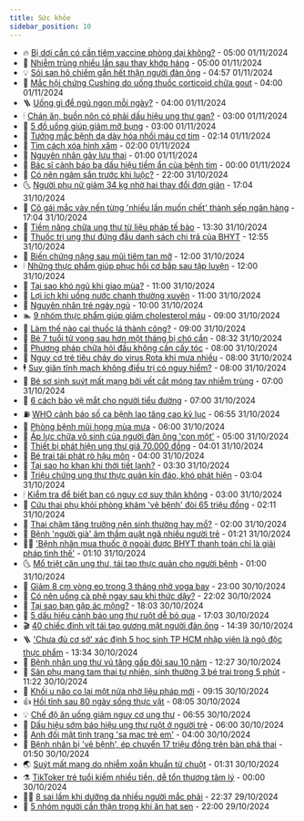 ```yaml
---
title: Sức khỏe
sidebar_position: 10
---
```


<!-- vnexpress-suc-khoe:START -->
- 🔥 [Bị dơi cắn có cần tiêm vaccine phòng dại không?](https://vnexpress.net/bi-doi-can-co-can-tiem-vaccine-phong-dai-khong-4810975.html) - 05:00 01/11/2024
- 🥰 [Nhiễm trùng nhiều lần sau thay khớp háng](https://vnexpress.net/nhiem-trung-nhieu-lan-sau-thay-khop-hang-4810972.html) - 05:00 01/11/2024
- 💡 [Sỏi san hô chiếm gần hết thận người đàn ông](https://vnexpress.net/soi-san-ho-chiem-gan-het-than-nguoi-dan-ong-4809350.html) - 04:57 01/11/2024
- 🤗 [Mắc hội chứng Cushing do uống thuốc corticoid chữa gout](https://vnexpress.net/mac-hoi-chung-cushing-do-uong-thuoc-corticoid-chua-gout-4810924.html) - 04:00 01/11/2024
- 🪜 [Uống gì để ngủ ngon mỗi ngày?](https://vnexpress.net/uong-gi-de-ngu-ngon-moi-ngay-4810863.html) - 04:00 01/11/2024
- 🕯 [Chán ăn, buồn nôn có phải dấu hiệu ung thư gan?](https://vnexpress.net/chan-an-buon-non-co-phai-dau-hieu-ung-thu-gan-4810920.html) - 03:00 01/11/2024
- 🤭 [5 đồ uống giúp giảm mỡ bụng](https://vnexpress.net/5-do-uong-giup-giam-mo-bung-4810857.html) - 03:00 01/11/2024
- 👀 [Tưởng mắc bệnh dạ dày hóa nhồi máu cơ tim](https://vnexpress.net/tuong-mac-benh-da-day-hoa-nhoi-mau-co-tim-4810675.html) - 02:14 01/11/2024
- 🌋 [Tìm cách xóa hình xăm](https://vnexpress.net/tim-cach-xoa-hinh-xam-4808787.html) - 02:00 01/11/2024
- 🫶 [Nguyên nhân gây lưu thai](https://vnexpress.net/nguyen-nhan-gay-luu-thai-4810453.html) - 01:00 01/11/2024
- 🦆 [Bác sĩ cảnh báo ba dấu hiệu tiềm ẩn của bệnh tim](https://vnexpress.net/bac-si-canh-bao-ba-dau-hieu-tiem-an-cua-benh-tim-4810729.html) - 00:00 01/11/2024
- 🚀 [Có nên ngâm sắn trước khi luộc?](https://vnexpress.net/co-nen-ngam-san-truoc-khi-luoc-4809809.html) - 22:00 31/10/2024
- 🌜 [Người phụ nữ giảm 34 kg nhờ hai thay đổi đơn giản](https://vnexpress.net/nguoi-phu-nu-giam-34-kg-nho-hai-thay-doi-don-gian-4810271.html) - 17:04 31/10/2024
- 🧰 [Cô gái mắc vảy nến từng &#39;nhiều lần muốn chết&#39; thành sếp ngân hàng](https://vnexpress.net/co-gai-mac-vay-nen-tung-nhieu-lan-muon-chet-thanh-sep-ngan-hang-4809038.html) - 17:04 31/10/2024
- 💫 [Tiềm năng chữa ung thư từ liệu pháp tế bào](https://vnexpress.net/tiem-nang-chua-ung-thu-tu-lieu-phap-te-bao-4810803.html) - 13:30 31/10/2024
- 🌝 [Thuốc trị ung thư đứng đầu danh sách chi trả của BHYT](https://vnexpress.net/thuoc-tri-ung-thu-dung-dau-danh-sach-chi-tra-cua-bhyt-4810794.html) - 12:55 31/10/2024
- 🗽 [Biến chứng nặng sau mũi tiêm tan mỡ](https://vnexpress.net/bien-chung-nang-sau-mui-tiem-tan-mo-4810473.html) - 12:00 31/10/2024
- 🕯 [Những thực phẩm giúp phục hồi cơ bắp sau tập luyện](https://vnexpress.net/nhung-thuc-pham-giup-phuc-hoi-co-bap-sau-tap-luyen-4810680.html) - 12:00 31/10/2024
- 🦅 [Tại sao khó ngủ khi giao mùa?](https://vnexpress.net/tai-sao-kho-ngu-khi-giao-mua-4810662.html) - 11:00 31/10/2024
- 🦆 [Lợi ích khi uống nước chanh thường xuyên](https://vnexpress.net/loi-ich-khi-uong-nuoc-chanh-thuong-xuyen-4810592.html) - 11:00 31/10/2024
- 🎊 [Nguyên nhân trẻ ngáy ngủ](https://vnexpress.net/nguyen-nhan-tre-ngay-ngu-4810683.html) - 10:00 31/10/2024
- 🏊 [9 nhóm thực phẩm giúp giảm cholesterol máu](https://vnexpress.net/9-nhom-thuc-pham-giup-giam-cholesterol-mau-4810672.html) - 09:00 31/10/2024
- 📝 [Làm thế nào cai thuốc lá thành công?](https://vnexpress.net/lam-the-nao-cai-thuoc-la-thanh-cong-4810253.html) - 09:00 31/10/2024
- 💯 [Bé 7 tuổi tử vong sau hơn một tháng bị chó cắn](https://vnexpress.net/be-7-tuoi-tu-vong-sau-hon-mot-thang-bi-cho-can-4810702.html) - 08:32 31/10/2024
- 🌊 [Phương pháp chữa hói đầu không cần cấy tóc](https://vnexpress.net/phuong-phap-chua-hoi-dau-khong-can-cay-toc-4810668.html) - 08:00 31/10/2024
- 🚀 [Nguy cơ trẻ tiêu chảy do virus Rota khi mưa nhiều](https://vnexpress.net/nguy-co-tre-tieu-chay-do-virus-rota-khi-mua-nhieu-4810631.html) - 08:00 31/10/2024
- 🕴 [Suy giãn tĩnh mạch không điều trị có nguy hiểm?](https://vnexpress.net/suy-gian-tinh-mach-khong-dieu-tri-co-nguy-hiem-4810620.html) - 08:00 31/10/2024
- 🗽 [Bé sơ sinh suýt mất mạng bởi vết cắt móng tay nhiễm trùng](https://vnexpress.net/be-so-sinh-suyt-mat-mang-boi-vet-cat-mong-tay-nhiem-trung-4810349.html) - 07:00 31/10/2024
- 🎡 [6 cách bảo vệ mắt cho người tiểu đường](https://vnexpress.net/6-cach-bao-ve-mat-cho-nguoi-tieu-duong-4810605.html) - 07:00 31/10/2024
- ⛽️ [WHO cảnh báo số ca bệnh lao tăng cao kỷ lục](https://vnexpress.net/who-canh-bao-so-ca-benh-lao-tang-cao-ky-luc-4810615.html) - 06:55 31/10/2024
- 🦆 [Phòng bệnh mũi họng mùa mưa](https://vnexpress.net/phong-benh-mui-hong-mua-mua-4810570.html) - 06:00 31/10/2024
- 🤩 [Áp lực chữa vô sinh của người đàn ông &#39;con một&#39;](https://vnexpress.net/ap-luc-chua-vo-sinh-cua-nguoi-dan-ong-con-mot-4810545.html) - 05:00 31/10/2024
- 🦒 [Thiết bị phát hiện ung thư giá 70.000 đồng](https://vnexpress.net/thiet-bi-phat-hien-ung-thu-gia-70-000-dong-4810549.html) - 04:01 31/10/2024
- 💫 [Bé trai tái phát rò hậu môn](https://vnexpress.net/be-trai-tai-phat-ro-hau-mon-4810526.html) - 04:00 31/10/2024
- 🐘 [Tại sao ho khan khi thời tiết lạnh?](https://vnexpress.net/tai-sao-ho-khan-khi-thoi-tiet-lanh-4809733.html) - 03:30 31/10/2024
- 🚀 [Triệu chứng ung thư thực quản kín đáo, khó phát hiện](https://vnexpress.net/trieu-chung-ung-thu-thuc-quan-kin-dao-kho-phat-hien-4810298.html) - 03:04 31/10/2024
- 🕯 [Kiểm tra để biết bạn có nguy cơ suy thận không](https://vnexpress.net/kiem-tra-de-biet-ban-co-nguy-co-suy-than-khong-4810470.html) - 03:00 31/10/2024
- 🦏 [Cứu thai phụ khỏi phòng khám &#39;vẽ bệnh&#39; đòi 65 triệu đồng](https://vnexpress.net/cuu-thai-phu-khoi-phong-kham-ve-benh-doi-65-trieu-dong-4810446.html) - 02:11 31/10/2024
- 🦄 [Thai chậm tăng trưởng nên sinh thường hay mổ?](https://vnexpress.net/thai-cham-tang-truong-nen-sinh-thuong-hay-mo-4810452.html) - 02:00 31/10/2024
- 🦒 [Bệnh &#39;người già&#39; âm thầm quật ngã nhiều người trẻ](https://vnexpress.net/benh-nguoi-gia-am-tham-quat-nga-nhieu-nguoi-tre-4807562.html) - 01:21 31/10/2024
- 👨‍🏫 [&#39;Bệnh nhân mua thuốc ở ngoài được BHYT thanh toán chỉ là giải pháp tình thế&#39;](https://vnexpress.net/benh-nhan-mua-thuoc-o-ngoai-duoc-bhyt-thanh-toan-chi-la-giai-phap-tinh-the-4810389.html) - 01:10 31/10/2024
- 🌜 [Mổ triệt căn ung thư, tái tạo thực quản cho người bệnh](https://vnexpress.net/mo-triet-can-ung-thu-tai-tao-thuc-quan-cho-nguoi-benh-4810400.html) - 01:00 31/10/2024
- 🚀 [Giảm 8 cm vòng eo trong 3 tháng nhờ yoga bay](https://vnexpress.net/giam-8-cm-vong-eo-trong-3-thang-nho-yoga-bay-4809317.html) - 23:00 30/10/2024
- 💃 [Có nên uống cà phê ngay sau khi thức dậy?](https://vnexpress.net/co-nen-uong-ca-phe-ngay-sau-khi-thuc-day-4809861.html) - 22:02 30/10/2024
- 💯 [Tại sao bạn gặp ác mộng?](https://vnexpress.net/ly-giai-nguyen-nhan-dan-den-ac-mong-4810330.html) - 18:03 30/10/2024
- 🤔 [5 dấu hiệu cảnh báo ung thư ruột dễ bỏ qua](https://vnexpress.net/5-dau-hieu-canh-bao-ung-thu-ruot-de-bo-qua-4809866.html) - 17:03 30/10/2024
- 🎬 [40 chiếc đinh vít tái tạo gương mặt người đàn ông](https://vnexpress.net/40-chiec-dinh-vit-tai-tao-guong-mat-nguoi-dan-ong-4810385.html) - 14:39 30/10/2024
- 🪜 [&#39;Chưa đủ cơ sở&#39; xác định 5 học sinh TP HCM nhập viện là ngộ độc thực phẩm](https://vnexpress.net/chua-du-co-so-xac-dinh-5-hoc-sinh-tp-hcm-nhap-vien-la-ngo-doc-thuc-pham-4810380.html) - 13:34 30/10/2024
- 🦣 [Bệnh nhân ung thư vú tăng gấp đôi sau 10 năm](https://vnexpress.net/benh-nhan-ung-thu-vu-tang-gap-doi-sau-10-nam-4810337.html) - 12:27 30/10/2024
- 🧐 [Sản phụ mang tam thai tự nhiên, sinh thường 3 bé trai trong 5 phút](https://vnexpress.net/san-phu-mang-tam-thai-tu-nhien-sinh-thuong-3-be-trai-4810325.html) - 11:22 30/10/2024
- 🤡 [Khối u não co lại một nửa nhờ liệu pháp mới](https://vnexpress.net/khoi-u-nao-co-lai-mot-nua-nho-lieu-phap-moi-4810293.html) - 09:15 30/10/2024
- 👍 [Hồi tỉnh sau 80 ngày sống thực vật](https://vnexpress.net/hoi-tinh-sau-80-ngay-song-thuc-vat-4809828.html) - 08:05 30/10/2024
- 💡 [Chế độ ăn uống giảm nguy cơ ung thư](https://vnexpress.net/che-do-an-uong-giam-nguy-co-ung-thu-4809972.html) - 06:55 30/10/2024
- 💯 [Dấu hiệu sớm báo hiệu ung thư ruột ở người trẻ](https://vnexpress.net/dau-hieu-som-bao-hieu-ung-thu-ruot-o-nguoi-tre-4810095.html) - 06:00 30/10/2024
- 🧠 [Anh đối mặt tình trạng &#39;sa mạc trẻ em&#39;](https://vnexpress.net/anh-doi-mat-tinh-trang-sa-mac-tre-em-4809970.html) - 04:00 30/10/2024
- 🎡 [Bệnh nhân bị &#39;vẽ bệnh&#39;, ép chuyển 17 triệu đồng trên bàn phá thai](https://vnexpress.net/benh-nhan-bi-ve-benh-ep-chuyen-17-trieu-dong-tren-ban-pha-thai-4810000.html) - 01:50 30/10/2024
- 🌏 [Suýt mất mạng do nhiễm xoắn khuẩn từ chuột](https://vnexpress.net/suyt-mat-mang-do-nhiem-xoan-khuan-tu-chuot-4809864.html) - 01:31 30/10/2024
- ⚗️ [TikToker trẻ tuổi kiếm nhiều tiền, dễ tổn thương tâm lý](https://vnexpress.net/tiktoker-tre-tuoi-kiem-nhieu-tien-de-ton-thuong-tam-ly-4809895.html) - 00:00 30/10/2024
- 👨‍🏫 [8 sai lầm khi dưỡng da nhiều người mắc phải](https://vnexpress.net/8-sai-lam-khi-duong-da-nhieu-nguoi-mac-phai-4809494.html) - 22:37 29/10/2024
- 🤖 [5 nhóm người cần thận trọng khi ăn hạt sen](https://vnexpress.net/5-nhom-nguoi-can-than-trong-khi-an-hat-sen-4807611.html) - 22:00 29/10/2024<!-- vnexpress-suc-khoe:END -->
